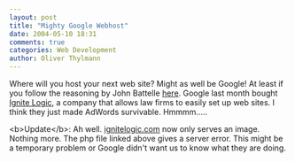 ```yaml
---
layout: post
title: "Mighty Google Webhost"
date: 2004-05-10 18:31
comments: true
categories: Web Development
author: Oliver Thylmann
---
```



Where will you host your next web site? Might as well be Google! At least if you follow the reasoning by John Battelle [here](http://battellemedia.com/archives/000653.php). Google last month bought [Ignite Logic](http://www.ignitelogic.com/index.php), a company that allows law firms to easily set up web sites. I think they just made AdWords survivable. Hmmmm.....

&lt;b&gt;Update&lt;/b&gt;: Ah well. [ignitelogic.com](http://www.ignitelogic.com/) now only serves an image. Nothing more. The php file linked above gives a server error. This might be a temporary problem or Google didn't want us to know what they are doing.


